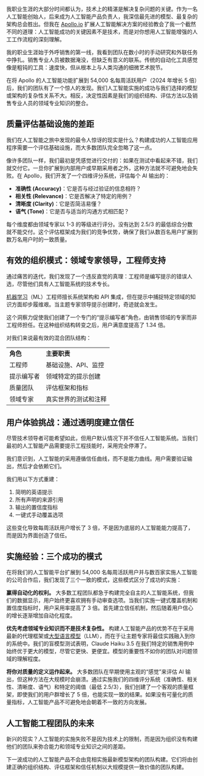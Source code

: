 我职业生涯的大部分时间都认为，技术上的精湛是解决复杂问题的关键。作为一名人工智能创始人，后来成为人工智能产品负责人，我深信最先进的模型、最复杂的架构总会胜出。但我在 [Apollo.io](https://www.apollo.io/) 扩展人工智能解决方案的经验教会了我一个截然不同的道理：人工智能成功的关键因素不是技术，而是对你想用人工智能增强的人工工作流程的深刻理解。

我的职业生涯始于外呼销售的第一线，我看到团队在数小时的手动研究和外联任务中挣扎。销售专业人员被数据淹没，但缺乏有意义的联系。传统的自动化工具感觉像是粗钝的工具：速度快，但从根本上与人类沟通的细微艺术脱节。

在将 Apollo 的人工智能功能扩展到 54,000 名每周活跃用户（2024 年增长 5 倍）后，我们的团队有了一个惊人的发现。我们人工智能实施的成功与我们选择的模型或架构的复杂性关系不大。相反，决定性因素是我们的组织结构、评估方法以及销售专业人员的领域专业知识的整合。

## **质量评估基础设施的差距**

我们在人工智能之旅中发现的最令人惊讶的现实是什么？构建成功的人工智能应用程序需要一个评估基础设施，而大多数团队完全忽略了这一点。

像许多团队一样，我们最初是凭感觉进行交付的：如果在测试中看起来不错，我们就交付它。一旦你扩展到内部用户或早期采用者之外，这种方法就不可避免地会失败。在 Apollo，我们开发了一个四维评分系统，评估每个 AI 输出的：

* **准确性 (Accuracy)**：它是否与经过验证的信息相符？
* **相关性 (Relevance)**：它是否解决了特定的用例？
* **清晰度 (Clarity)**：它是否简洁易懂？
* **语气 (Tone)**：它是否与适当的沟通方式相匹配？

每个维度都由领域专家以 1-3 的等级进行评分。没有达到 2.5/3 的最低综合分数就不能交付。这个评估框架成为我们的竞争优势，确保了我们从数百名用户扩展到数万名用户时的一致质量。

## **有效的组织模式：领域专家领导，工程师支持**

通过痛苦的迭代，我们发现了一个违反直觉的真理：工程师是编写提示的错误人选，尽管他们具有人工智能系统的技术专长。

[机器学习](https://thenewstack.io/category/machine-learning/)（ML）工程师擅长系统架构和 API 集成，但在提示中捕捉特定领域的知识方面却步履维艰。当主题专家领导提示创建时，奇迹就会发生。

这个洞察力促使我们创建了一个专门的“提示编写者”角色，由销售领域的专家而非工程师担任。在这种组织结构转变之后，用户满意度提高了 1.34 倍。

对我们来说最有效的混合团队结构：

|  |  |
| --- | --- |
| **角色** | **主要职责** |
| 工程师 | 基础设施、API、监控 |
| 提示编写者 | 领域特定的提示创建 |
| 质量团队 | 评估框架和指标 |
| 领域专家 | 真实世界的测试和注释 |

## **用户体验挑战：通过透明度建立信任**

尽管技术领导者可能希望如此，但用户默认情况下并不信任人工智能系统。当我们最初的人工智能产品需要提示工程技能时，采用完全停滞了。

我们意识到，人工智能的采用遵循信任曲线，而不是能力曲线。用户需要验证输出，然后才会依赖它们。

我们用以下方式重建：

1. 简明的英语提示
2. 所有声明的来源引用
3. 输出的置信度指标
4. 一键式手动覆盖选项

这些变化导致每周活跃用户增长了 3 倍，不是因为底层的人工智能能力提高了，而是因为界面创造了信任。

## **实施经验：三个成功的模式**

在将我们的人工智能平台扩展到 54,000 名每周活跃用户并与数百家实施人工智能的公司合作后，我们发现了三个一致的模式，这些模式区分了成功的实施：

**赢得自动化的权利。** 大多数工程团队都急于构建完全自主的人工智能系统，但我们的数据显示，用户始终更喜欢拥有手动审查选项。当我们实施一键式覆盖机制和置信度指标时，用户采用率提高了 3 倍。首先建立信任机制，然后随着用户信心的增长逐渐增加自动化程度。

**优先考虑领域专业知识而不是技术复杂性。** 构建人工智能产品的优势不在于采用最新的代理框架或[大型语言模型](https://thenewstack.io/llm/)（LLM），而在于让主题专家将最佳实践融入到你的系统中。我们的盲模型测试表明，Claude Haiku 3.5 在我们特定的销售用例中始终优于更大的模型，尽管它更快、更便宜。模型的重要性不如你的团队对问题领域的理解程度。

**将你对质量的定义运作起来。** 大多数团队在早期使用主观的“感觉”来评估 AI 输出，但这种方法在大规模时会崩溃。通过实施我们的四维评分系统（准确性、相关性、清晰度、语气）和特定的阈值（最低 2.5/3），我们创建了一个客观的质量框架，即使我们的用户群增长了 5 倍，也能实现一致的结果。如果没有可量化的质量指标，人工智能产品不可避免地会朝着不一致的方向发展。

## **人工智能工程团队的未来**

新兴的现实？人工智能的实施失败不是因为技术上的限制，而是因为组织没有构建他们的团队来弥合能力和领域专业知识之间的差距。

下一波成功的人工智能产品不会由竞相实施最新模型架构的团队构建。它们将由创建正确的组织结构、评估框架和信任机制以大规模提供一致价值的团队构建。